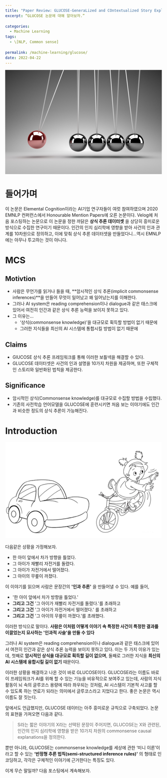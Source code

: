 ```yaml
---
title: "Paper Review: GLUCOSE-GeneraLized and COntextualized Story Explanations (1)"
excerpt: “GLUCOSE 논문에 대해 알아보자.”

categories:
  - Machine Learning
tags:
  - \[NLP, Common sense]

permalink: /machine-learning/glucose/
date: 2022-04-22
---
```


![image-1](/assets/images/posts_img/paper-review-glucose/GLUCOSE-main-image.jpeg)

# 들어가며

이 논문은 Elemental Cognition이라는 AI기업 연구자들이 여럿 참여하였으며 2020 EMNLP 컨퍼런스에서 Honourable Mention Papers에 오른 논문이다. Velog에 처음 포스팅하는 논문으로 이 논문을 정한 까닭은 **상식 추론 데이터셋** 을 상당히 흥미로운 방식으로 수집한 연구이기 때문이다. 인간의 인지 심리학에 영향을 받아 사건의 인과 관계를 10차원으로 정의하고, 이에 맞춰 상식 추론 데이터셋을 만들었다니...역시 EMNLP에는 아무나 투고하는 것이 아니다.

# MCS

## Motivtion

- 사람은 무언가를 읽거나 들을 때, **암시적인 상식 추론(implicit commonsense inferences)**을 만들어 무엇이 일어났고 왜 일어났는지를 이해한다.
- 그러나 AI system은 reading comprehension이나 dialogue과 같은 태스크에 있어서 여전히 인간과 같은 상식 추론 능력을 보이지 못하고 있다.
- 그 이유는...
   - ‘상식(commonsense knowledge)’을 대규모로 휙득할 방법이 없기 때문에
   - 그러한 지식들을 최신의 AI 시스템에 통합시킬 방법이 없기 때문에

## Claims

- GlUCOSE 상식 추론 프레임워크를 통해 이러한 보틀넥을 해결할 수 있다.
- GLUCOSE 데이터셋은 사건의 인과 설명을 10가지 차원을 제공하며, 또한 구체적인 스토리와 일반화된 법칙을 제공한다.

## Significance

- 암시적인 상식(Commonsense knowledge)를 대규모로 수집할 방법을 수립했다.
- 기존의 사전학습 언어모델을 GLUCOSE에 훈련시키면 처음 보는 이야기에도 인간과 비슷한 정도의 상식 추론이 가능해진다.

# Introduction

![image-2](/assets/images/posts_img/paper-review-glucose/girl-and-car.png)

다음같은 상황을 가정해보자.

- 한 아이 앞에서 차가 방향을 틀었다.
- 그 아이가 재빨리 자전거를 돌렸다.
- 그 아이가 자전거에서 떨어졌다.
- 그 아이의 무릎이 까졌다.

이 이야기를 읽으며 사람은 문장간의 **'인과 추론'** 을 만들어낼 수 있다. 예를 들어,

- '한 아이 앞에서 차가 방향을 틀었다.'
- **그리고 그건** '그 아이가 재빨리 자전거를 돌렸다.'를 초래하고
- **그리고 그건** '그 아이가 자전거에서 떨어졌다.' 를 초래하고
- **그리고 그건** '그 아이의 무릎이 까졌다.'를 초래했다.

이러한 방식으로 말이다. **사람은 이처럼 어떻게 이야기 속 특정한 사건이 특정한 결과를 이끌었는지 묘사하는 '인과적 사슬'을 만들 수 있다**

그러나 AI system은 reading comprehension이나 dialogue과 같은 태스크에 있어서 여전히 인간과 같은 상식 추론 능력을 보이지 못하고 있다. 이는 두 가지 이유가 있는데, 첫째로 **암시적인 상식을 대규모로 획득할 길이 없으며**, 둘째로 그러한 지식을 **최신의 AI 시스템에 융합시킬 길이 없기** 때문이다.

이러한 상황을 해결하고 나온 것이 바로 GLUCOSE이다. GLUCOSE라는 이름도 바로 이 프레임워크가 AI를 위해 할 수 있는 기능을 비유적으로 보여주고 있는데, 사람의 지식 활동이 뇌 속의 글루코스 용량에 따라 좌우되는 것처럼, AI 시스템이 기본적 사고를 할 수 있도록 하는 연료가 되라는 의미에서 글루코스라고 지었다고 한다. 좋은 논문은 역시 이름도 잘 짓는다.

앞에서도 언급했지만, GLUCOSE 데이터는 아주 흥미로운 규칙으로 구축되었다. 논문의 표현을 가져오면 다음과 같다.

> S라는 짧은 이야기의 X라는 선택된 문장이 주어지면, GLUCOSE는 X와 관련된, 인간의 인지 심리학에 영향을 받은 10가지 차원의 commonsense causal explanations을 정의한다.

뿐만 아니라, GLUCOSE는 commonsense knowledge를 세상에 관한 ‘미니 이론’이라고 할 수 있는 **‘반정형 추론 법칙(semi-structured inference rules)'** 의 형태로 인코딩하고, 각각은 구체적인 이야기에 근거한다는 특징도 있다.

이게 무슨 말일까? 다음 포스팅에서 계속해보자.

